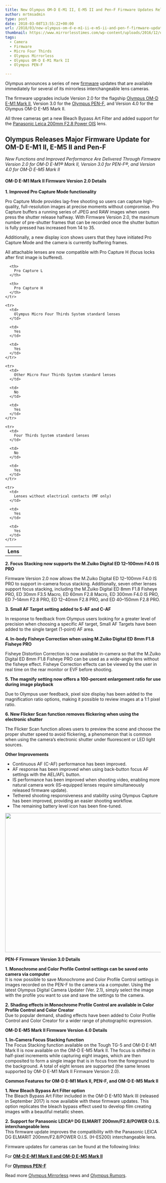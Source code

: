 ```yaml
---
title: New Olympus OM-D E-M1 II, E-M5 II and Pen-F Firmware Updates Released
author: mrtmsadmin
type: post
date: 2018-03-08T13:55:22+00:00
url: /2018/03/new-olympus-om-d-e-m1-ii-e-m5-ii-and-pen-f-firmware-updates-released/
thumbnail: https://www.mirrorlesstimes.com/wp-content/uploads/2016/12/olympus-e-m1-mark-ii-pre-order-2-750x550.jpg
tags:
  - Camera
  - Firmware
  - Micro Four Thirds
  - Olympus Mirrorless
  - Olympus OM-D E-M1 Mark II
  - Olympus PEN-F

---
```

Olympus announces a series of new [firmware][1] updates that are available immediately for several of its mirrorless interchangeable lens cameras.

The firmware upgrades include Version 2.0 for the flagship [Olympus OM-D E-M1 Mark II][2], Version 3.0 for the [Olympus PEN-F][3], and Version 4.0 for the Olympus OM-D E-M5 Mark II.

All three cameras get a new Bleach Bypass Art Filter and added support for the [Panasonic Leica 200mm F2.8 Power OIS][4] lens.<!--more-->

## Olympus Releases Major Firmware Update for OM-D E-M1 II, E-M5 II and Pen-F

_New Functions and Improved Performance Are Delivered Through Firmware Version 2.0 for OM-D E-M1® Mark II, Version 3.0 for PEN-F®, and Version 4.0 for OM-D E-M5 Mark II_

#### **OM-D E-M1 Mark II Firmware Version 2.0 Details**

**1. Improved Pro Capture Mode functionality**

Pro Capture Mode provides lag-free shooting so users can capture high-quality, full-resolution images at precise moments without compromise. Pro Capture buffers a running series of JPEG and RAW images when users press the shutter release halfway. With Firmware Version 2.0, the maximum number of pre-shutter frames that can be recorded once the shutter button is fully pressed has increased from 14 to 35.

Additionally, a new display icon shows users that they have initiated Pro Capture Mode and the camera is currently buffering frames.

All attachable lenses are now compatible with Pro Capture H (focus locks after first image is buffered).

<div class="contentTable">
  <table  class="contentTable table table-hover table table-hover"  border="0" cellspacing="0" cellpadding="0">
    <tr>
      <th>
        Lens
      </th>
      
      <th>
        Pro Capture L
      </th>
      
      <th>
        Pro Capture H
      </th>
    </tr>
    
    <tr>
      <td>
        Olympus Micro Four Thirds System standard lenses
      </td>
      
      <td>
        Yes
      </td>
      
      <td>
        Yes
      </td>
    </tr>
    
    <tr>
      <td>
        Other Micro Four Thirds System standard lenses
      </td>
      
      <td>
        No
      </td>
      
      <td>
        Yes
      </td>
    </tr>
    
    <tr>
      <td>
        Four Thirds System standard lenses
      </td>
      
      <td>
        No
      </td>
      
      <td>
        Yes
      </td>
    </tr>
    
    <tr>
      <td>
        Lenses without electrical contacts (MF only)
      </td>
      
      <td>
        Yes
      </td>
      
      <td>
        Yes
      </td>
    </tr>
  </table>
</div>

**2. Focus Stacking now supports the M.Zuiko Digital ED 12–100mm F4.0 IS PRO**

Firmware Version 2.0 now allows the M.Zuiko Digital ED 12–100mm F4.0 IS PRO to support in-camera focus stacking. Additionally, seven other lenses support focus stacking, including the M.Zuiko Digital ED 8mm F1.8 Fisheye PRO, ED 30mm F3.5 Macro, ED 60mm F2.8 Macro, ED 300mm F4.0 IS PRO, ED 7–14mm F2.8 PRO, ED 12–40mm F2.8 PRO, and ED 40–150mm F2.8 PRO.

**3. Small AF Target setting added to S-AF and C-AF**

In response to feedback from Olympus users looking for a greater level of precision when choosing a specific AF target, Small AF Targets have been added to the single target (1-point) AF area.

**4. In-body Fisheye Correction when using M.Zuiko Digital ED 8mm F1.8 Fisheye PRO**

Fisheye Distortion Correction is now available in-camera so that the M.Zuiko Digital ED 8mm F1.8 Fisheye PRO can be used as a wide-angle lens without the fisheye effect. Fisheye Correction effects can be viewed by the user in real time on the rear monitor or EVF before shooting.

**5. The magnify setting now offers a 100-percent enlargement ratio for use during image playback**

Due to Olympus user feedback, pixel size display has been added to the magnification ratio options, making it possible to review images at a 1:1 pixel ratio.

**6. New Flicker Scan function removes flickering when using the electronic shutter**

The Flicker Scan function allows users to preview the scene and choose the proper shutter speed to avoid flickering, a phenomenon that is common when using the camera’s electronic shutter under fluorescent or LED light sources.

**Other Improvements**

  * Continuous AF (C-AF) performance has been improved.
  * AF response has been improved when using back-button focus AF settings with the AEL/AFL button.
  * IS performance has been improved when shooting video, enabling more natural camera work (IS-equipped lenses require simultaneously released firmware update).
  * Tethered shooting responsiveness and stability using Olympus Capture has been improved, providing an easier shooting workflow.
  * The remaining battery level icon has been fine-tuned.

[<img class="aligncenter size-full wp-image-1028" src="https://i2.wp.com/www.mirrorlesstimes.com/wp-content/uploads/2017/03/olympus-e-m1-mark-ii-firmware-update.jpg?resize=600%2C450&#038;ssl=1" alt="" width="600" height="450" srcset="https://i2.wp.com/www.mirrorlesstimes.com/wp-content/uploads/2017/03/olympus-e-m1-mark-ii-firmware-update.jpg?w=900&ssl=1 900w, https://i2.wp.com/www.mirrorlesstimes.com/wp-content/uploads/2017/03/olympus-e-m1-mark-ii-firmware-update.jpg?resize=300%2C225&ssl=1 300w, https://i2.wp.com/www.mirrorlesstimes.com/wp-content/uploads/2017/03/olympus-e-m1-mark-ii-firmware-update.jpg?resize=768%2C576&ssl=1 768w" sizes="(max-width: 600px) 100vw, 600px" data-recalc-dims="1" />][5]

**PEN-F Firmware Version 3.0 Details**

**1. Monochrome and Color Profile Control settings can be saved onto camera via computer**  
It is now possible to save Monochrome and Color Profile Control settings in images recorded on the PEN-F to the camera via a computer. Using the latest Olympus Digital Camera Updater (Ver. 2.1), simply select the image with the profile you want to use and save the settings to the camera.

**2. Shading effects in Monochrome Profile Control are available in Color Profile Control and Color Creator**  
Due to popular demand, shading effects have been added to Color Profile Control and Color Creator for a wider range of photographic expression.

**OM-D E-M5 Mark II Firmware Version 4.0 Details**

**1. In-Camera Focus Stacking function**  
The Focus Stacking function available on the Tough TG-5 and OM-D E-M1 Mark II is now available on the OM-D E-M5 Mark II. The focus is shifted in half-pixel increments while capturing eight images, which are then composited to form a single image that is in focus from the foreground to the background. A total of eight lenses are supported (the same lenses supported by OM-D E-M1 Mark II Firmware Version 2.0).

**Common Features for OM-D E-M1 Mark II, PEN-F, and OM-D E-M5 Mark II**

**1. New Bleach Bypass Art Filter option**  
The Bleach Bypass Art Filter included in the OM-D E-M10 Mark III (released in September 2017) is now available with these firmware updates. This option replicates the bleach bypass effect used to develop film creating images with a beautiful metallic sheen.

**2. Support for Panasonic LEICA® DG ELMARIT 200mm/F2.8/POWER O.I.S. interchangeable lens**  
This firmware update improves the compatibility with the Panasonic LEICA DG ELMARIT 200mm/F2.8/POWER O.I.S. (H-ES200) interchangeable lens.

Firmware updates for cameras can be found at the following links:

For **[OM-D E-M1 Mark II and OM-D E-M5 Mark II][6]**

For **[Olympus PEN-F][7]**

Read more [Olympus Mirrorless][8] news and <a href="https://www.dailycameranews.com/tag/olympus-rumors/" target="_blank" rel="noopener">Olympus Rumors</a>.

 [1]: https://www.mirrorlesstimes.com/tags/firmware/
 [2]: https://www.mirrorlesstimes.com/tags/olympus-om-d-e-m1-mark-ii/
 [3]: https://www.mirrorlesstimes.com/tags/olympus-pen-f/
 [4]: https://www.mirrorlesstimes.com/2017/11/panasonic-g9-leica-dg-elmarit-200mm-f2-8-lens-officially-announced/
 [5]: https://i2.wp.com/www.mirrorlesstimes.com/wp-content/uploads/2017/03/olympus-e-m1-mark-ii-firmware-update.jpg?ssl=1
 [6]: http://cs.olympus-imaging.jp/en/support/imsg/digicamera/download/software/firm/e1/index.cfm#omd
 [7]: http://cs.olympus-imaging.jp/en/support/imsg/digicamera/download/software/firm/e1/index.cfm#fp
 [8]: https://www.mirrorlesstimes.com/tags/olympus-mirrorless/